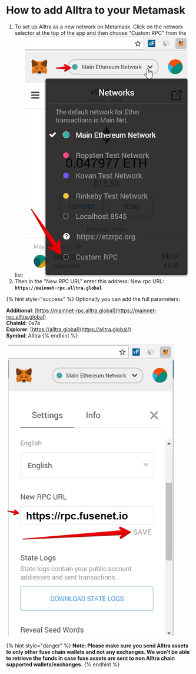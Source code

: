 # How to add Alltra to your Metamask

1. To set up Alltra as a new network on Metamask. Click on the network selector at the top of the app and then choose "Custom RPC" from the list:   ![](../../.gitbook/assets/etz1%20%281%29.png)  
2. Then in the "New RPC URL" enter this address: New rpc URL: **`https://mainnet-rpc.alltra.global`**

{% hint style="success" %}
Optionally you can add the full parameters:

**Additional**: [https://mainnet-rpc.alltra.global](https://mainnet-rpc.alltra.global)  
**ChainId**: 0x7a  
**Explorer**: [https://alltra.global](https://alltra.global/)  
**Symbol**: Alltra
{% endhint %}

![](../../.gitbook/assets/ez2.png)  


{% hint style="danger" %}
**Note: Please make sure you send Alltra assets to only other fuse chain wallets and not any exchanges. We won't be able to retrieve the funds in case fuse assets are sent to non Alltra chain supported wallets/exchanges.**
{% endhint %}

  


